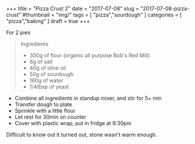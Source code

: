 +++
title = "Pizza Crust 2"
date = "2017-07-08"
slug = "2017-07-08-pizza-crust"
#thumbnail = "img/"
tags = [
  "pizza","sourdough"
]
categories = [
  "pizza","baking"
]
draft = true
+++

For 2 pies

> Ingredients
>
> * 300g of flour (organic all purpose Bob's Red Mill)
> * 6g of salt
> * 40g of olive oil
> * 50g of sourdough
> * 160g of water
> * 1/4tbsp of yeast

* Combine all ingredients in standup mixer, and stir for 5+ min
* Transfer dough to plate
* Sprinkle with a little flour
* Let rest for 30min on counter
* Cover with plastic wrap, put in fridge at 9:30pm

Difficult to know out it turned out, stone wasn't warm enough.
